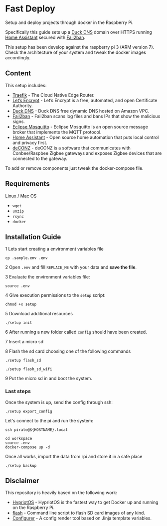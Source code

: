 # Fast Deploy

Setup and deploy projects through docker in the Raspberry Pi.

Specifically this guide sets up a [Duck DNS](https://www.duckdns.org) domain over HTTPS 
running [Home Assistant](https://www.home-assistant.io) secured with [Fail2ban](https://www.fail2ban.org).

This setup has been develop against the raspberry pi 3 (ARM version 7).
Check the architecture of your system and tweak the docker images accordingly.

## Content

This setup includes:

* [Traefik](https://traefik.io/) - The Cloud Native Edge Router.
* [Let’s Encrypt](https://letsencrypt.org) - Let’s Encrypt is a free, automated, and open Certificate Authority.
* [Duck DNS](https://www.duckdns.org) - Duck DNS free dynamic DNS hosted on Amazon VPC.
* [Fail2ban](https://www.fail2ban.org) - Fail2ban scans log files and bans IPs that show the malicious signs.
* [Eclipse Mosquitto](https://mosquitto.org) - Eclipse Mosquitto is an open source message broker that implements the MQTT protocol.
* [Home Assistant](https://www.home-assistant.io) - Open source home automation that puts local control and privacy first.
* [deCONZ](https://hub.docker.com/r/marthoc/deconz/) - deCONZ is a software that communicates with Conbee/Raspbee Zigbee gateways and exposes Zigbee devices that are connected to the gateway.

To add or remove components just tweak the docker-compose file.

## Requirements

Linux / Mac OS

* `wget`
* `unzip`
* `rsync`
* `docker`


## Installation Guide

1 Lets start creating a environment variables file

    cp .sample.env .env

2 Open `.env` and fill `REPLACE_ME` with your data and **save the file**.

3 Evaluate the environment variables file:

    source .env

4 Give execution permissions to the `setup` script:

    chmod +x setup

5 Download additional resources

    ./setup init

6 After running a new folder called `config` should have been created.

7 Insert a micro sd

8 Flash the sd card choosing one of the following commands

    ./setup flash_sd

    ./setup flash_sd_wifi

9 Put the micro sd in and boot the system.


### Last steps

Once the system is up, send the config through ssh:

    ./setup export_config
    
Let's connect to the pi and run the system:
    
    ssh pirate@${HOSTNAME}.local
    
    cd workspace
    source .env
    docker-compose up -d

Once all works, import the data from rpi and store it in a safe place
    
    ./setup backup


## Disclaimer

This repository is heavily based on the following work:
 
 * [HypriotOS](https://github.com/hypriot/image-builder-rpi) - HypriotOS is the fastest way to get Docker up and running on the Raspberry Pi.
 * [flash](https://github.com/hypriot/flash) - Command line script to flash SD card images of any kind.
 * [Configurer](https://github.com/iago1460/configurer) - A config render tool based on Jinja template variables.


